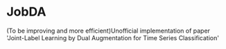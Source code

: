 # JobDA
(To be improving and more efficient)Unofficial implementation of paper 'Joint-Label Learning by Dual Augmentation for Time Series Classification'
